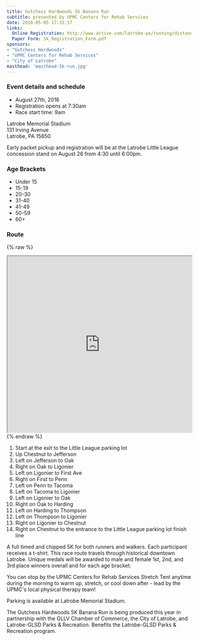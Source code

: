 ```yaml
---
title: Gutchess Hardwoods 5k Banana Run
subtitle: presented by UPMC Centers for Rehab Services
date: 2016-05-05 17:32:17
links:
  Online Registration: http://www.active.com/latrobe-pa/running/distance-running-races/5k-banana-run-2016
  Paper Form: 5k_Registration_Form.pdf
sponsors:
- "Gutchess Hardwoods"
- "UPMC Centers for Rehab Services"
- "City of Latrobe"
masthead: 'masthead-5k-run.jpg'
---
```

### Event details and schedule
+ August 27th, 2016
+ Registration opens at 7:30am
+ Race start time: 9am

Latrobe Memorial Stadium  
131 Irving Avenue  
Latrobe, PA 15650

Early packet pickup and registration will be at the Latrobe Little League concession stand on August 26 from 4:30 until 6:00pm.

### Age Brackets
+ Under 15
+ 15-19
+ 20-30
+ 31-40
+ 41-49
+ 50-59
+ 60+

### Route

{% raw %}
<iframe src="https://www.google.com/maps/d/embed?mid=1RHf-gtKlI4mDbPO47jSjdd9cMdg" width="100%" height="480"></iframe>
{% endraw %}

1. Start at the exit to the Little League parking lot
2. Up Chestnut to Jefferson
3. Left on Jefferson to Oak
4. Right on Oak to Ligonier
5. Left on Ligonier to First Ave
6. Right on First to Penn
7. Left on Penn to Tacoma
8. Left on Tacoma to Ligonier
9. Left on Ligonier to Oak
10. Right on Oak to Harding
11. Left on Harding to Thompson
12. Left on Thompson to Ligonier
13. Right on Ligonier to Chestnut
14. Right on Chestnut to the entrance to the Little League parking lot finish line

A full timed and chipped 5K for both runners and walkers. Each participant receives a t-shirt. This race route travels through historical downtown Latrobe. Unique medals will be awarded to male and female 1st, 2nd, and 3rd place winners overall and for each age bracket.

You can stop by the UPMC Centers for Rehab Services Stretch Tent anytime during the morning to warm up, stretch, or cool down after - lead by the UPMC's local physical therapy team!

Parking is available at Latrobe Memorial Stadium.

The Gutchess Hardwoods 5K Banana Run is being produced this year in partnership with the GLLV Chamber of Commerce, the City of Latrobe, and Latrobe-GLSD Parks & Recreation. Benefits the Latrobe-GLSD Parks & Recreation program.
